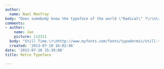 ```yaml
---
author:
  name: Nael Monfray
body: "Does somebody know the typeface of the world \"Radical\" ?\r\n\r\nThank You\r\n\r\n[img:sites/default/files/old-images/594341211340246_3989.jpg]"
comments:
- author:
    name: Jan
    picture: 112311
  body: "Still Time.\r\nhttp://www.myfonts.com/fonts/typodermic/still-time/"
  created: '2013-07-10 16:02:46'
date: '2013-07-10 15:39:08'
title: Retro Typeface

---
```

